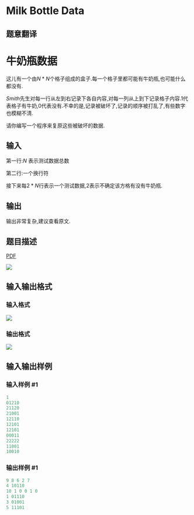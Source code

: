 # Milk Bottle Data

## 题意翻译

# 牛奶瓶数据

这儿有一个由$N*N$个格子组成的盒子.每一个格子里都可能有牛奶瓶,也可能什么都没有.

$Smith$先生对每一行从左到右记录下各自内容,对每一列从上到下记录格子内容.$1$代表格子有牛奶,$0$代表没有.不幸的是,记录被破坏了,记录的顺序被打乱了,有些数字也模糊不清.

请你编写一个程序来复原这些被破坏的数据.

## 输入

第一行:$N$ 表示测试数据总数

第二行:一个换行符

接下来每$2*N$行表示一个测试数据,$2$表示不确定该方格有没有牛奶瓶.

## 输出

输出非常复杂,建议查看原文.

## 题目描述

[problemUrl]: https://uva.onlinejudge.org/index.php?option=com_onlinejudge&Itemid=8&category=7&page=show_problem&problem=466

[PDF](https://uva.onlinejudge.org/external/5/p525.pdf)

![](https://cdn.luogu.com.cn/upload/vjudge_pic/UVA525/f8eed1894dc51eec1fb40fc47073a919e2747d34.png)

## 输入输出格式

### 输入格式

![](https://cdn.luogu.com.cn/upload/vjudge_pic/UVA525/11372cacce0ea420ff8747040f37516a7a13a9d8.png)

### 输出格式

![](https://cdn.luogu.com.cn/upload/vjudge_pic/UVA525/cc4291c048b950a8625fd9d3e945f86185adb443.png)

## 输入输出样例

### 输入样例 #1

```cpp
1
01210
21120
21001
12110
12101
12101
00011
22222
11001
10010
```


### 输出样例 #1

```cpp
9 8 6 2 7
4 10110
10 1 0 0 1 0
1 01110
3 01001
5 11101
```


